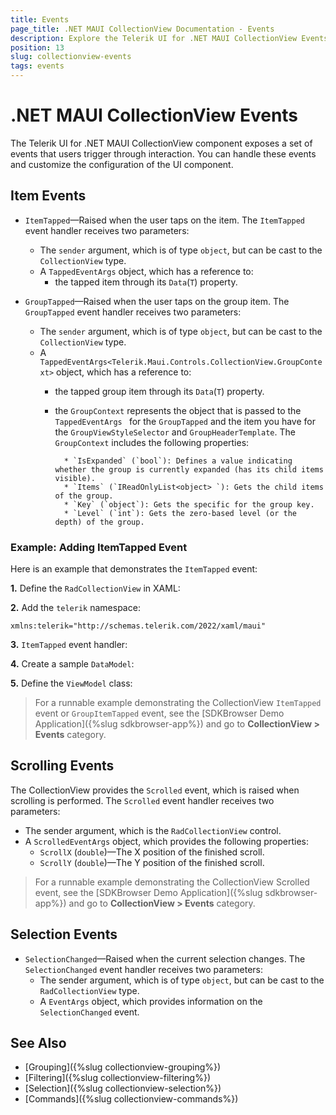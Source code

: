 ```yaml
---
title: Events
page_title: .NET MAUI CollectionView Documentation - Events
description: Explore the Telerik UI for .NET MAUI CollectionView Events like Item Events and Selection Events.
position: 13
slug: collectionview-events
tags: events
---
```


# .NET MAUI CollectionView Events

The Telerik UI for .NET MAUI CollectionView component exposes a set of events that users trigger through interaction. You can handle these events and customize the configuration of the UI component.

## Item Events

* `ItemTapped`&mdash;Raised when the user taps on the item. The `ItemTapped` event handler receives two parameters:
	* The `sender` argument, which is of type `object`, but can be cast to the `CollectionView` type.
	* A `TappedEventArgs` object, which has a reference to:
		* the tapped item through its `Data`(`T`) property.

* `GroupTapped`&mdash;Raised when the user taps on the group item. The `GroupTapped` event handler receives two parameters:
	* The `sender` argument, which is of type `object`, but can be cast to the `CollectionView` type.
	* A `TappedEventArgs<Telerik.Maui.Controls.CollectionView.GroupContext>` object, which has a reference to:
		* the tapped group item through its `Data`(`T`) property.
		* the `GroupContext` represents the object that is passed to the `TappedEventArgs ` for the `GroupTapped` and the item you have for the `GroupViewStyleSelector` and `GroupHeaderTemplate`. The `GroupContext` includes the following properties:

				* `IsExpanded` (`bool`): Defines a value indicating whether the group is currently expanded (has its child items visible).
				* `Items` (`IReadOnlyList<object> `): Gets the child items of the group.
				* `Key` (`object`): Gets the specific for the group key.
				* `Level` (`int`): Gets the zero-based level (or the depth) of the group.

### Example: Adding ItemTapped Event

Here is an example that demonstrates the `ItemTapped` event:

**1.** Define the `RadCollectionView` in XAML:

<snippet id='collectionview-item-tapped'/>

**2.** Add the `telerik` namespace:

```XAML
xmlns:telerik="http://schemas.telerik.com/2022/xaml/maui"
```

**3.** `ItemTapped` event handler:

<snippet id='collectionview-item-tapped-event' />

**4.** Create a sample `DataModel`:

<snippet id='collectionview-datamodel' />

**5.** Define the `ViewModel` class:

<snippet id='collectionview-viewmodel' />

> For a runnable example demonstrating the CollectionView `ItemTapped` event or `GroupItemTapped` event, see the [SDKBrowser Demo Application]({%slug sdkbrowser-app%}) and go to **CollectionView > Events** category.

## Scrolling Events

The CollectionView provides the `Scrolled` event, which is raised when scrolling is performed. The `Scrolled` event handler receives two parameters:

* The sender argument, which is the `RadCollectionView` control.
* A `ScrolledEventArgs` object, which provides the following properties:
	* `ScrollX` (`double`)&mdash;The X position of the finished scroll.
	* `ScrollY` (`double`)&mdash;The Y position of the finished scroll.

> For a runnable example demonstrating the CollectionView Scrolled event, see the [SDKBrowser Demo Application]({%slug sdkbrowser-app%}) and go to **CollectionView > Events** category.


## Selection Events

* `SelectionChanged`&mdash;Raised when the current selection changes. The `SelectionChanged` event handler receives two parameters:
	* The sender argument, which is of type `object`, but can be cast to the `RadCollectionView` type.
	* A `EventArgs` object, which provides information on the `SelectionChanged` event.

## See Also

- [Grouping]({%slug collectionview-grouping%})
- [Filtering]({%slug collectionview-filtering%})
- [Selection]({%slug collectionview-selection%})
- [Commands]({%slug collectionview-commands%})
